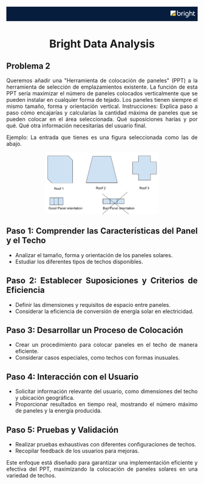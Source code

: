 ![header](https://github.com/Cora1218/Data_Analysis_Bright/blob/main/logo4.png) 

<div align="center">
  
# Bright Data Analysis 
</div>

## Problema 2
<div align="justify">
Queremos añadir una "Herramienta de colocación de paneles" (PPT) a la herramienta de selección de emplazamientos existente. La función de esta PPT sería maximizar el número de paneles colocados verticalmente que se pueden instalar en cualquier forma de tejado. Los paneles tienen siempre el mismo tamaño, forma y orientación vertical.
Instrucciones: Explica paso a paso cómo encajarías y calcularías la cantidad máxima de paneles que se pueden colocar en el área seleccionada. Qué suposiciones harías y por qué. Qué otra información necesitarías del usuario final.

Ejemplo: La entrada que tienes es una figura seleccionada como las de abajo.
</div>
<div align="center">
<img src="https://github.com/Cora1218/Data_Analysis_Bright/blob/main/shapes.png" width=300> 
</div>
<div align="justify">
  
## Paso 1: Comprender las Características del Panel y el Techo
- Analizar el tamaño, forma y orientación de los paneles solares.
- Estudiar los diferentes tipos de techos disponibles.
  
## Paso 2: Establecer Suposiciones y Criterios de Eficiencia
 - Definir las dimensiones y requisitos de espacio entre paneles.
 - Considerar la eficiencia de conversión de energía solar en electricidad.
  
## Paso 3: Desarrollar un Proceso de Colocación
 - Crear un procedimiento para colocar paneles en el techo de manera eficiente.
 - Considerar casos especiales, como techos con formas inusuales.
  
## Paso 4: Interacción con el Usuario
 - Solicitar información relevante del usuario, como dimensiones del techo y ubicación geográfica.
 - Proporcionar resultados en tiempo real, mostrando el número máximo de paneles y la energía producida.

## Paso 5: Pruebas y Validación
 - Realizar pruebas exhaustivas con diferentes configuraciones de techos.
 - Recopilar feedback de los usuarios para mejoras.

Este enfoque está diseñado para garantizar una implementación eficiente y efectiva del PPT, maximizando la colocación de paneles solares en una variedad de techos.
</div>




